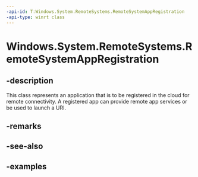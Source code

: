 ```yaml
---
-api-id: T:Windows.System.RemoteSystems.RemoteSystemAppRegistration
-api-type: winrt class
---
```


<!-- Class syntax.
public class RemoteSystemAppRegistration 
-->

# Windows.System.RemoteSystems.RemoteSystemAppRegistration

## -description
This class represents an application that is to be registered in the cloud for remote connectivity. A registered app can provide remote app services or be used to launch a URI. 

## -remarks

## -see-also

## -examples

